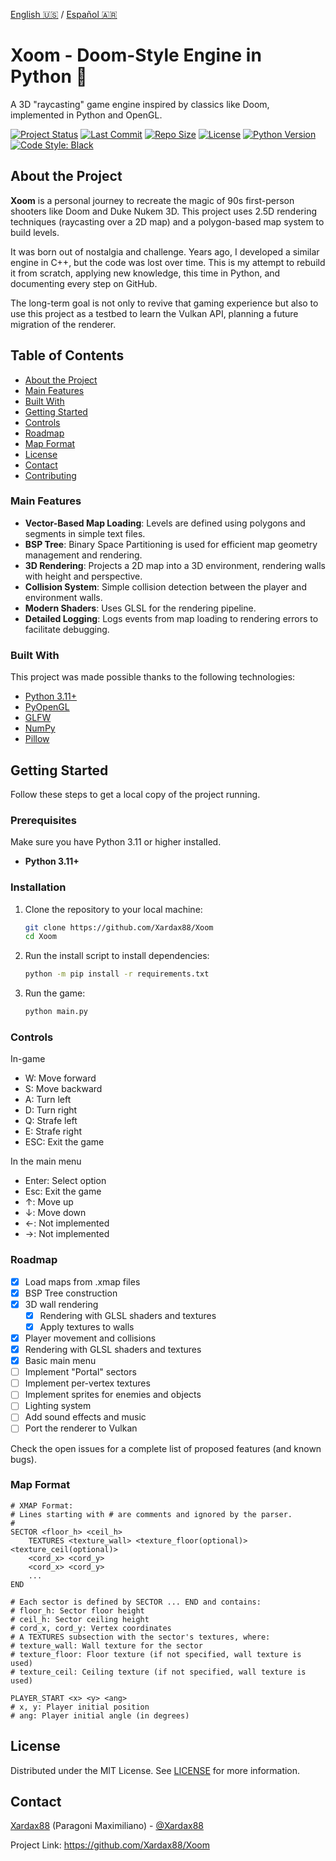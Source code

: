 [English 🇺🇸](README.md) /
[Español 🇦🇷](README.ES.md)
# Xoom - Doom-Style Engine in Python 🐍

A 3D "raycasting" game engine inspired by classics like Doom, implemented in Python and OpenGL.

[![Project Status](https://img.shields.io/badge/status-in%20development-indigo)](https://github.com/Xardax88/Xoom)
[![Last Commit](https://img.shields.io/github/last-commit/Xardax88/Xoom)](https://github.com/Xardax88/Xoom/commits/main)
[![Repo Size](https://img.shields.io/github/repo-size/Xardax88/Xoom)](https://github.com/Xardax88/Xoom)
[![License](https://img.shields.io/github/license/Xardax88/Xoom)](LICENSE)
[![Python Version](https://img.shields.io/badge/Python-3.11%2B-blue?logo=python&logoColor=white)](https://www.python.org/)
[![Code Style: Black](https://img.shields.io/badge/code%20style-black-000000.svg)](https://github.com/psf/black)

<!-- **Add here a screenshot or GIF of the project in action** -->
<!-- ![Xoom Demo GIF](URL_OF_GIF_HERE) -->

## About the Project

**Xoom** is a personal journey to recreate the magic of 90s first-person shooters like Doom and Duke Nukem 3D.
This project uses 2.5D rendering techniques (raycasting over a 2D map) and a polygon-based map system to build levels.

It was born out of nostalgia and challenge. Years ago, I developed a similar engine in C++, but the code was lost over time.
This is my attempt to rebuild it from scratch, applying new knowledge, this time in Python, and documenting every step on GitHub.

The long-term goal is not only to revive that gaming experience but also to use this project as a testbed to learn the Vulkan API, planning a future migration of the renderer.

## Table of Contents
- [About the Project](#about-the-project)
- [Main Features](#main-features)
- [Built With](#built-with)
- [Getting Started](#getting-started)
- [Controls](#controls)
- [Roadmap](#roadmap)
- [Map Format](#map-format)
- [License](#license)
- [Contact](#contact)
- [Contributing](#contributing)

### Main Features

-   **Vector-Based Map Loading**: Levels are defined using polygons and segments in simple text files.
-   **BSP Tree**: Binary Space Partitioning is used for efficient map geometry management and rendering.
-   **3D Rendering**: Projects a 2D map into a 3D environment, rendering walls with height and perspective.
-   **Collision System**: Simple collision detection between the player and environment walls.
-   **Modern Shaders**: Uses GLSL for the rendering pipeline.
-   **Detailed Logging**: Logs events from map loading to rendering errors to facilitate debugging.

### Built With

This project was made possible thanks to the following technologies:

-   [Python 3.11+](https://www.python.org/)
-   [PyOpenGL](https://mcfletch.github.io/pyopengl/)
-   [GLFW](https://www.glfw.org/)
-   [NumPy](https://numpy.org/)
-   [Pillow](https://python-pillow.github.io/)

## Getting Started

Follow these steps to get a local copy of the project running.

### Prerequisites

Make sure you have Python 3.11 or higher installed.

-   **Python 3.11+**

### Installation

1.  Clone the repository to your local machine:
    ```bash
    git clone https://github.com/Xardax88/Xoom
    cd Xoom
    ```

2. Run the install script to install dependencies:
    ```bash
    python -m pip install -r requirements.txt
    ```

3. Run the game:
    ```bash
    python main.py
    ```

### Controls

In-game
- W: Move forward
- S: Move backward
- A: Turn left
- D: Turn right
- Q: Strafe left
- E: Strafe right
- ESC: Exit the game

In the main menu
- Enter: Select option
- Esc: Exit the game
- ↑: Move up
- ↓: Move down
- ←: Not implemented
- →: Not implemented

### Roadmap

- [x] Load maps from .xmap files
- [x] BSP Tree construction
- [x] 3D wall rendering
  - [x] Rendering with GLSL shaders and textures
  - [x] Apply textures to walls
- [x] Player movement and collisions
- [x] Rendering with GLSL shaders and textures
- [x] Basic main menu
- [ ] Implement "Portal" sectors
- [ ] Implement per-vertex textures
- [ ] Implement sprites for enemies and objects
- [ ] Lighting system
- [ ] Add sound effects and music
- [ ] Port the renderer to Vulkan

Check the open issues for a complete list of proposed features (and known bugs).

### Map Format

```
# XMAP Format:
# Lines starting with # are comments and ignored by the parser.
#
SECTOR <floor_h> <ceil_h>
    TEXTURES <texture_wall> <texture_floor(optional)> <texture_ceil(optional)>
    <cord_x> <cord_y>
    <cord_x> <cord_y>
    ...
END

# Each sector is defined by SECTOR ... END and contains:
# floor_h: Sector floor height
# ceil_h: Sector ceiling height
# cord_x, cord_y: Vertex coordinates
# A TEXTURES subsection with the sector's textures, where:
# texture_wall: Wall texture for the sector
# texture_floor: Floor texture (if not specified, wall texture is used)
# texture_ceil: Ceiling texture (if not specified, wall texture is used)

PLAYER_START <x> <y> <ang>
# x, y: Player initial position
# ang: Player initial angle (in degrees)
```

## License

Distributed under the MIT License. See [LICENSE](LICENSE) for more information.

## Contact
[Xardax88](https://github.com/Xardax88) (Paragoni Maximiliano) - [@Xardax88](https://twitter.com/Xardax88)

Project Link: https://github.com/Xardax88/Xoom